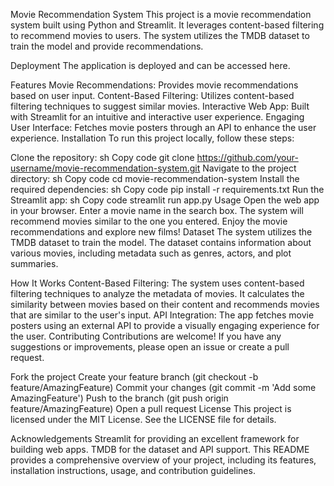 Movie Recommendation System
This project is a movie recommendation system built using Python and Streamlit. It leverages content-based filtering to recommend movies to users. The system utilizes the TMDB dataset to train the model and provide recommendations.

Deployment
The application is deployed and can be accessed here.

Features
Movie Recommendations: Provides movie recommendations based on user input.
Content-Based Filtering: Utilizes content-based filtering techniques to suggest similar movies.
Interactive Web App: Built with Streamlit for an intuitive and interactive user experience.
Engaging User Interface: Fetches movie posters through an API to enhance the user experience.
Installation
To run this project locally, follow these steps:

Clone the repository:
sh
Copy code
git clone https://github.com/your-username/movie-recommendation-system.git
Navigate to the project directory:
sh
Copy code
cd movie-recommendation-system
Install the required dependencies:
sh
Copy code
pip install -r requirements.txt
Run the Streamlit app:
sh
Copy code
streamlit run app.py
Usage
Open the web app in your browser.
Enter a movie name in the search box.
The system will recommend movies similar to the one you entered.
Enjoy the movie recommendations and explore new films!
Dataset
The system utilizes the TMDB dataset to train the model. The dataset contains information about various movies, including metadata such as genres, actors, and plot summaries.

How It Works
Content-Based Filtering: The system uses content-based filtering techniques to analyze the metadata of movies. It calculates the similarity between movies based on their content and recommends movies that are similar to the user's input.
API Integration: The app fetches movie posters using an external API to provide a visually engaging experience for the user.
Contributing
Contributions are welcome! If you have any suggestions or improvements, please open an issue or create a pull request.

Fork the project
Create your feature branch (git checkout -b feature/AmazingFeature)
Commit your changes (git commit -m 'Add some AmazingFeature')
Push to the branch (git push origin feature/AmazingFeature)
Open a pull request
License
This project is licensed under the MIT License. See the LICENSE file for details.

Acknowledgements
Streamlit for providing an excellent framework for building web apps.
TMDB for the dataset and API support.
This README provides a comprehensive overview of your project, including its features, installation instructions, usage, and contribution guidelines.
